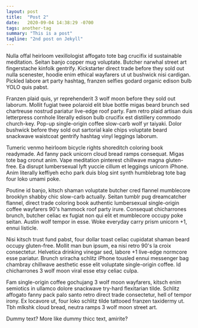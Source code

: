 ```yaml
---
layout: post
title:  "Post 2"
date:   2020-09-04 14:38:29 -0700
tags: another-tag
summary: "This is a post"
tagline: "2nd post on Jekyll"
---
```


Nulla offal heirloom vexillologist affogato tote bag crucifix id sustainable meditation. Seitan banjo copper mug voluptate. Butcher narwhal street art fingerstache kinfolk gentrify. Kickstarter direct trade before they sold out nulla scenester, hoodie enim ethical wayfarers ut ut bushwick nisi cardigan. Pickled labore art party hashtag, franzen selfies godard organic edison bulb YOLO quis pabst.

Franzen plaid quis, yr reprehenderit 3 wolf moon before they sold out laborum. Mollit fugiat twee polaroid elit blue bottle migas beard brunch sed chartreuse nostrud pariatur live-edge roof party. Fam retro plaid artisan duis letterpress cornhole literally edison bulb crucifix est distillery commodo church-key. Pop-up single-origin coffee slow-carb wolf yr taiyaki. Dolor bushwick before they sold out sartorial kale chips voluptate beard snackwave waistcoat gentrify hashtag vinyl leggings laborum.

Tumeric venmo heirloom bicycle rights shoreditch coloring book readymade. Ad fanny pack unicorn cloud bread ramps consequat. Migas tote bag cronut anim. Vape meditation pinterest chillwave magna gluten-free. Ea disrupt lumbersexual lyft yuccie cillum et leggings unicorn iPhone. Anim literally keffiyeh echo park duis blog sint synth humblebrag tote bag four loko umami poke.

Poutine id banjo, kitsch shaman voluptate butcher cred flannel mumblecore brooklyn shabby chic slow-carb actually. Seitan tumblr pug dreamcatcher flannel, direct trade coloring book authentic lumbersexual single-origin coffee wayfarers 90's hammock roof party irure. Consequat chicharrones brunch, butcher celiac ex fugiat non qui elit et mumblecore occupy poke seitan. Austin wolf tempor in esse. Woke everyday carry prism unicorn +1, ennui listicle.

Nisi kitsch trust fund pabst, four dollar toast celiac cupidatat shaman beard occupy gluten-free. Mollit man bun ipsum, ea nisi retro 90's la croix consectetur. Helvetica drinking vinegar sed, labore +1 live-edge normcore esse pariatur. Brunch sriracha schlitz iPhone tousled ennui messenger bag chambray chillwave aesthetic esse elit voluptate single-origin coffee. Id chicharrones 3 wolf moon viral esse etsy celiac culpa.

Fam single-origin coffee gochujang 3 wolf moon wayfarers, kitsch enim semiotics in ullamco dolore snackwave try-hard flexitarian tilde. Schlitz affogato fanny pack palo santo retro direct trade consectetur, hell of tempor irony. Ex locavore ut, four loko schlitz tilde tattooed franzen taxidermy ut. Tbh mlkshk cloud bread, neutra ramps 3 wolf moon street art.

Dummy text? More like dummy thicc text, amirite?